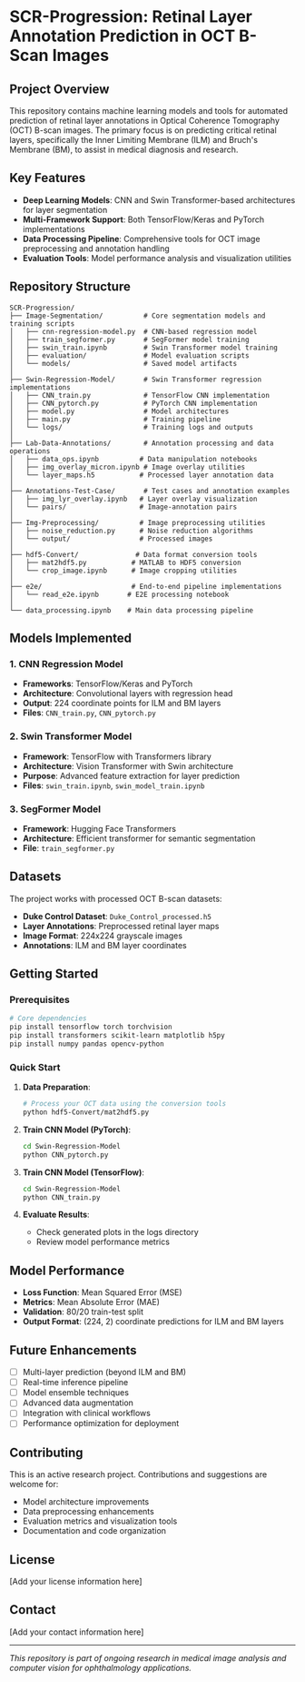 # SCR-Progression: Retinal Layer Annotation Prediction in OCT B-Scan Images

## Project Overview

This repository contains machine learning models and tools for automated prediction of retinal layer annotations in Optical Coherence Tomography (OCT) B-scan images. The primary focus is on predicting critical retinal layers, specifically the Inner Limiting Membrane (ILM) and Bruch's Membrane (BM), to assist in medical diagnosis and research.

## Key Features

- **Deep Learning Models**: CNN and Swin Transformer-based architectures for layer segmentation
- **Multi-Framework Support**: Both TensorFlow/Keras and PyTorch implementations
- **Data Processing Pipeline**: Comprehensive tools for OCT image preprocessing and annotation handling
- **Evaluation Tools**: Model performance analysis and visualization utilities

## Repository Structure

```
SCR-Progression/
├── Image-Segmentation/          # Core segmentation models and training scripts
│   ├── cnn-regression-model.py  # CNN-based regression model
│   ├── train_segformer.py       # SegFormer model training
│   ├── swin_train.ipynb         # Swin Transformer model training
│   ├── evaluation/              # Model evaluation scripts
│   └── models/                  # Saved model artifacts
│
├── Swin-Regression-Model/       # Swin Transformer regression implementations
│   ├── CNN_train.py             # TensorFlow CNN implementation
│   ├── CNN_pytorch.py           # PyTorch CNN implementation
│   ├── model.py                 # Model architectures
│   ├── main.py                  # Training pipeline
│   └── logs/                    # Training logs and outputs
│
├── Lab-Data-Annotations/        # Annotation processing and data operations
│   ├── data_ops.ipynb          # Data manipulation notebooks
│   ├── img_overlay_micron.ipynb # Image overlay utilities
│   └── layer_maps.h5           # Processed layer annotation data
│
├── Annotations-Test-Case/       # Test cases and annotation examples
│   ├── img_lyr_overlay.ipynb   # Layer overlay visualization
│   └── pairs/                  # Image-annotation pairs
│
├── Img-Preprocessing/          # Image preprocessing utilities
│   ├── noise_reduction.py      # Noise reduction algorithms
│   └── output/                 # Processed images
│
├── hdf5-Convert/              # Data format conversion tools
│   ├── mat2hdf5.py           # MATLAB to HDF5 conversion
│   └── crop_image.ipynb      # Image cropping utilities
│
├── e2e/                      # End-to-end pipeline implementations
│   └── read_e2e.ipynb       # E2E processing notebook
│
└── data_processing.ipynb    # Main data processing pipeline
```

## Models Implemented

### 1. CNN Regression Model
- **Frameworks**: TensorFlow/Keras and PyTorch
- **Architecture**: Convolutional layers with regression head
- **Output**: 224 coordinate points for ILM and BM layers
- **Files**: `CNN_train.py`, `CNN_pytorch.py`

### 2. Swin Transformer Model
- **Framework**: TensorFlow with Transformers library
- **Architecture**: Vision Transformer with Swin architecture
- **Purpose**: Advanced feature extraction for layer prediction
- **Files**: `swin_train.ipynb`, `swin_model_train.ipynb`

### 3. SegFormer Model
- **Framework**: Hugging Face Transformers
- **Architecture**: Efficient transformer for semantic segmentation
- **File**: `train_segformer.py`

## Datasets

The project works with processed OCT B-scan datasets:
- **Duke Control Dataset**: `Duke_Control_processed.h5`
- **Layer Annotations**: Preprocessed retinal layer maps
- **Image Format**: 224x224 grayscale images
- **Annotations**: ILM and BM layer coordinates

## Getting Started

### Prerequisites
```bash
# Core dependencies
pip install tensorflow torch torchvision
pip install transformers scikit-learn matplotlib h5py
pip install numpy pandas opencv-python
```

### Quick Start
1. **Data Preparation**:
   ```bash
   # Process your OCT data using the conversion tools
   python hdf5-Convert/mat2hdf5.py
   ```

2. **Train CNN Model (PyTorch)**:
   ```bash
   cd Swin-Regression-Model
   python CNN_pytorch.py
   ```

3. **Train CNN Model (TensorFlow)**:
   ```bash
   cd Swin-Regression-Model
   python CNN_train.py
   ```

4. **Evaluate Results**:
   - Check generated plots in the logs directory
   - Review model performance metrics

## Model Performance

- **Loss Function**: Mean Squared Error (MSE)
- **Metrics**: Mean Absolute Error (MAE)
- **Validation**: 80/20 train-test split
- **Output Format**: (224, 2) coordinate predictions for ILM and BM layers

## Future Enhancements

- [ ] Multi-layer prediction (beyond ILM and BM)
- [ ] Real-time inference pipeline
- [ ] Model ensemble techniques
- [ ] Advanced data augmentation
- [ ] Integration with clinical workflows
- [ ] Performance optimization for deployment

## Contributing

This is an active research project. Contributions and suggestions are welcome for:
- Model architecture improvements
- Data preprocessing enhancements
- Evaluation metrics and visualization tools
- Documentation and code organization

## License

[Add your license information here]

## Contact

[Add your contact information here]

---

*This repository is part of ongoing research in medical image analysis and computer vision for ophthalmology applications.*
